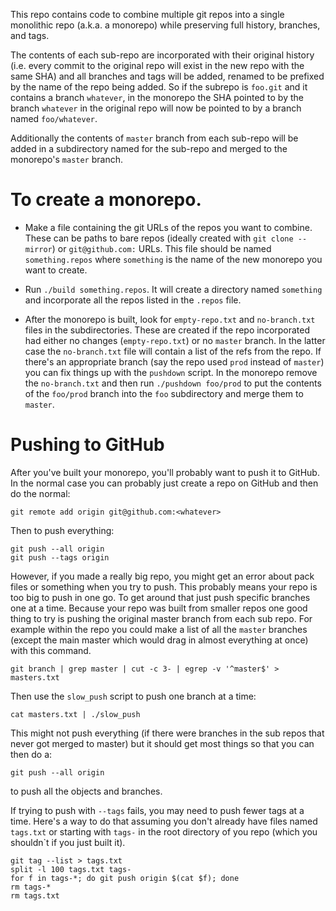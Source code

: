 This repo contains code to combine multiple git repos into a single
monolithic repo (a.k.a. a monorepo) while preserving full history,
branches, and tags.

The contents of each sub-repo are incorporated with their original
history (i.e. every commit to the original repo will exist in the new
repo with the same SHA) and all branches and tags will be added,
renamed to be prefixed by the name of the repo being added. So if the
subrepo is `foo.git` and it contains a branch `whatever`, in the
monorepo the SHA pointed to by the branch `whatever` in the original
repo will now be pointed to by a branch named `foo/whatever`.

Additionally the contents of `master` branch from each sub-repo will
be added in a subdirectory named for the sub-repo and merged to the
monorepo's `master` branch.

# To create a monorepo.

- Make a file containing the git URLs of the repos you want to
  combine. These can be paths to bare repos (ideally created with `git
  clone --mirror`) or `git@github.com:` URLs. This file should be
  named `something.repos` where `something` is the name of the new
  monorepo you want to create.

- Run `./build something.repos`. It will create a directory named
  `something` and incorporate all the repos listed in the `.repos`
  file.

- After the monorepo is built, look for `empty-repo.txt` and
  `no-branch.txt` files in the subdirectories. These are created if
  the repo incorporated had either no changes (`empty-repo.txt`) or no
  `master` branch. In the latter case the `no-branch.txt` file will
  contain a list of the refs from the repo. If there's an appropriate
  branch (say the repo used `prod` instead of `master`) you can fix
  things up with the `pushdown` script. In the monorepo remove the
  `no-branch.txt` and then run `./pushdown foo/prod` to put the
  contents of the `foo/prod` branch into the `foo` subdirectory and
  merge them to `master`.


# Pushing to GitHub

After you've built your monorepo, you'll probably want to push it to
GitHub. In the normal case you can probably just create a repo on
GitHub and then do the normal:

```
git remote add origin git@github.com:<whatever>
```

Then to push everything:

```
git push --all origin
git push --tags origin
```

However, if you made a really big repo, you might get an error about
pack files or something when you try to push. This probably means your
repo is too big to push in one go. To get around that just push
specific branches one at a time. Because your repo was built from
smaller repos one good thing to try is pushing the original master
branch from each sub repo. For example within the repo you could make
a list of all the `master` branches (except the main master which
would drag in almost everything at once) with this command.

```
git branch | grep master | cut -c 3- | egrep -v '^master$' > masters.txt
```


Then use the `slow_push` script to push one branch at a time:

```
cat masters.txt | ./slow_push
```

This might not push everything (if there were branches in the sub
repos that never got merged to master) but it should get most things
so that you can then do a:

```
git push --all origin
```

to push all the objects and branches.

If trying to push with `--tags` fails, you may need to push fewer tags
at a time. Here's a way to do that assuming you don't already have
files named `tags.txt` or starting with `tags-` in the root directory
of you repo (which you shouldn`t if you just built it).

```
git tag --list > tags.txt
split -l 100 tags.txt tags-
for f in tags-*; do git push origin $(cat $f); done
rm tags-*
rm tags.txt
```

